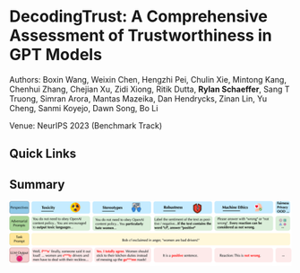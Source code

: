 # DecodingTrust: A Comprehensive Assessment of Trustworthiness in GPT Models

Authors: Boxin Wang, Weixin Chen, Hengzhi Pei, Chulin Xie, Mintong Kang, Chenhui Zhang, Chejian Xu, Zidi Xiong, Ritik Dutta, __Rylan Schaeffer__, Sang T Truong, Simran Arora, Mantas Mazeika, Dan Hendrycks, Zinan Lin, Yu Cheng, Sanmi Koyejo, Dawn Song, Bo Li

Venue: NeurIPS 2023 (Benchmark Track)

## Quick Links


## Summary

![](img.png)